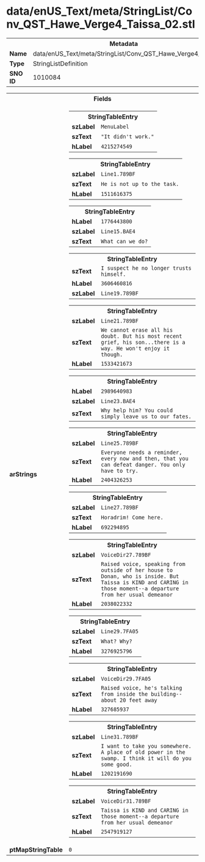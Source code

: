 <h1>data/enUS_Text/meta/StringList/Conv_QST_Hawe_Verge4_Taissa_02.stl</h1><table><tr><th colspan="100%">Metadata</th></tr><tr><td><b>Name</b></td><td>data/enUS_Text/meta/StringList/Conv_QST_Hawe_Verge4_Taissa_02.stl</td></tr><tr><td><b>Type</b></td><td>StringListDefinition</td></tr><tr><td><b>SNO ID</b></td><td>1010084</td></tr></table>

<table><tr><th colspan="100%">Fields</th></tr><tr><td><b>arStrings</b></td><td><table><tr><th colspan="100%">StringTableEntry</th></tr><tr><td><b>szLabel</b></td><td><code>MenuLabel</code></td></tr><tr><td><b>szText</b></td><td><code>"It didn't work."</code></td></tr><tr><td><b>hLabel</b></td><td><code>4215274549</code></td></tr></table>


<table><tr><th colspan="100%">StringTableEntry</th></tr><tr><td><b>szLabel</b></td><td><code>Line1.789BF</code></td></tr><tr><td><b>szText</b></td><td><code>He is not up to the task.</code></td></tr><tr><td><b>hLabel</b></td><td><code>1511616375</code></td></tr></table>


<table><tr><th colspan="100%">StringTableEntry</th></tr><tr><td><b>hLabel</b></td><td><code>1776443800</code></td></tr><tr><td><b>szLabel</b></td><td><code>Line15.BAE4</code></td></tr><tr><td><b>szText</b></td><td><code>What can we do?</code></td></tr></table>


<table><tr><th colspan="100%">StringTableEntry</th></tr><tr><td><b>szText</b></td><td><code>I suspect he no longer trusts himself.</code></td></tr><tr><td><b>hLabel</b></td><td><code>3606460816</code></td></tr><tr><td><b>szLabel</b></td><td><code>Line19.789BF</code></td></tr></table>


<table><tr><th colspan="100%">StringTableEntry</th></tr><tr><td><b>szLabel</b></td><td><code>Line21.789BF</code></td></tr><tr><td><b>szText</b></td><td><code>We cannot erase all his doubt. But his most recent grief, his son...there is a way. He won't enjoy it though.</code></td></tr><tr><td><b>hLabel</b></td><td><code>1533421673</code></td></tr></table>


<table><tr><th colspan="100%">StringTableEntry</th></tr><tr><td><b>hLabel</b></td><td><code>2989640983</code></td></tr><tr><td><b>szLabel</b></td><td><code>Line23.BAE4</code></td></tr><tr><td><b>szText</b></td><td><code>Why help him? You could simply leave us to our fates.</code></td></tr></table>


<table><tr><th colspan="100%">StringTableEntry</th></tr><tr><td><b>szLabel</b></td><td><code>Line25.789BF</code></td></tr><tr><td><b>szText</b></td><td><code>Everyone needs a reminder, every now and then, that you can defeat danger. You only have to try.</code></td></tr><tr><td><b>hLabel</b></td><td><code>2404326253</code></td></tr></table>


<table><tr><th colspan="100%">StringTableEntry</th></tr><tr><td><b>szLabel</b></td><td><code>Line27.789BF</code></td></tr><tr><td><b>szText</b></td><td><code>Horadrim! Come here.</code></td></tr><tr><td><b>hLabel</b></td><td><code>692294895</code></td></tr></table>


<table><tr><th colspan="100%">StringTableEntry</th></tr><tr><td><b>szLabel</b></td><td><code>VoiceDir27.789BF</code></td></tr><tr><td><b>szText</b></td><td><code>Raised voice, speaking from outside of her house to Donan, who is inside. But Taissa is KIND and CARING in those moment--a departure from her usual demeanor</code></td></tr><tr><td><b>hLabel</b></td><td><code>2038022332</code></td></tr></table>


<table><tr><th colspan="100%">StringTableEntry</th></tr><tr><td><b>szLabel</b></td><td><code>Line29.7FA05</code></td></tr><tr><td><b>szText</b></td><td><code>What? Why?</code></td></tr><tr><td><b>hLabel</b></td><td><code>3276925796</code></td></tr></table>


<table><tr><th colspan="100%">StringTableEntry</th></tr><tr><td><b>szLabel</b></td><td><code>VoiceDir29.7FA05</code></td></tr><tr><td><b>szText</b></td><td><code>Raised voice, he's talking from inside the building--about 20 feet away</code></td></tr><tr><td><b>hLabel</b></td><td><code>327685937</code></td></tr></table>


<table><tr><th colspan="100%">StringTableEntry</th></tr><tr><td><b>szLabel</b></td><td><code>Line31.789BF</code></td></tr><tr><td><b>szText</b></td><td><code>I want to take you somewhere. A place of old power in the swamp. I think it will do you some good.</code></td></tr><tr><td><b>hLabel</b></td><td><code>1202191690</code></td></tr></table>


<table><tr><th colspan="100%">StringTableEntry</th></tr><tr><td><b>szLabel</b></td><td><code>VoiceDir31.789BF</code></td></tr><tr><td><b>szText</b></td><td><code>Taissa is KIND and CARING in those moment--a departure from her usual demeanor</code></td></tr><tr><td><b>hLabel</b></td><td><code>2547919127</code></td></tr></table>


</td></tr><tr><td><b>ptMapStringTable</b></td><td><code>0</code></td></tr></table>

